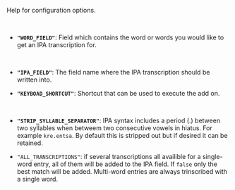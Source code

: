 Help for configuration options.

&nbsp;

- **`"WORD_FIELD"`**: Field which contains the word or words you would like to get an IPA transcription for.

&nbsp;

- **`"IPA_FIELD"`**: The field name where the IPA transcription should be written into.
&nbsp;

- **`"KEYBOAD_SHORTCUT"`**: Shortcut that can be used to execute the add on.

&nbsp;

- **`"STRIP_SYLLABLE_SEPARATOR"`**: IPA syntax includes a period (.) between two syllables when betweem two consecutive vowels in hiatus.  For example `kre.entsa`.  By default this is stripped out but if desired it can be retained.

- `"ALL_TRANSCRIPTIONS"`: if several transcriptions all availible for a single-word entry, all of them will be added to the IPA field. If `false` only the best match will be added. Multi-word entries are always trinscribed with a single word.
